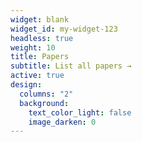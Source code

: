 ```yaml
---
widget: blank
widget_id: my-widget-123
headless: true
weight: 10
title: Papers
subtitle: List all papers →
active: true
design:
  columns: "2"
  background:
    text_color_light: false
    image_darken: 0
---
```

